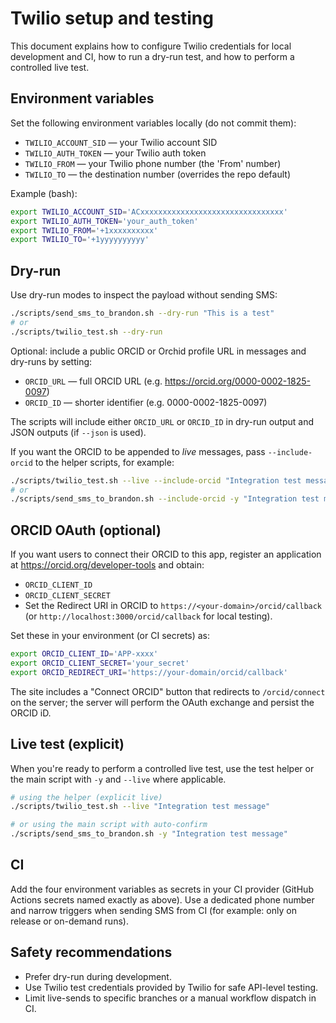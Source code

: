 # Twilio setup and testing

This document explains how to configure Twilio credentials for local development and CI, how to run a dry-run test, and how to perform a controlled live test.

## Environment variables

Set the following environment variables locally (do not commit them):

- `TWILIO_ACCOUNT_SID` — your Twilio account SID
- `TWILIO_AUTH_TOKEN` — your Twilio auth token
- `TWILIO_FROM` — your Twilio phone number (the 'From' number)
- `TWILIO_TO` — the destination number (overrides the repo default)

Example (bash):

```bash
export TWILIO_ACCOUNT_SID='ACxxxxxxxxxxxxxxxxxxxxxxxxxxxxxxxx'
export TWILIO_AUTH_TOKEN='your_auth_token'
export TWILIO_FROM='+1xxxxxxxxxx'
export TWILIO_TO='+1yyyyyyyyyy'
```

## Dry-run

Use dry-run modes to inspect the payload without sending SMS:

```bash
./scripts/send_sms_to_brandon.sh --dry-run "This is a test"
# or
./scripts/twilio_test.sh --dry-run
```

Optional: include a public ORCID or Orchid profile URL in messages and dry-runs by setting:

- `ORCID_URL` — full ORCID URL (e.g. https://orcid.org/0000-0002-1825-0097)
- `ORCID_ID` — shorter identifier (e.g. 0000-0002-1825-0097)

The scripts will include either `ORCID_URL` or `ORCID_ID` in dry-run output and JSON outputs (if `--json` is used).

If you want the ORCID to be appended to *live* messages, pass `--include-orcid` to the helper scripts, for example:

```bash
./scripts/twilio_test.sh --live --include-orcid "Integration test message"
# or
./scripts/send_sms_to_brandon.sh --include-orcid -y "Integration test message"
```

## ORCID OAuth (optional)

If you want users to connect their ORCID to this app, register an application at https://orcid.org/developer-tools and obtain:

- `ORCID_CLIENT_ID`
- `ORCID_CLIENT_SECRET`
- Set the Redirect URI in ORCID to `https://<your-domain>/orcid/callback` (or `http://localhost:3000/orcid/callback` for local testing).

Set these in your environment (or CI secrets) as:

```bash
export ORCID_CLIENT_ID='APP-xxxx'
export ORCID_CLIENT_SECRET='your_secret'
export ORCID_REDIRECT_URI='https://your-domain/orcid/callback'
```

The site includes a "Connect ORCID" button that redirects to `/orcid/connect` on the server; the server will perform the OAuth exchange and persist the ORCID iD.

## Live test (explicit)

When you're ready to perform a controlled live test, use the test helper or the main script with `-y` and `--live` where applicable.

```bash
# using the helper (explicit live)
./scripts/twilio_test.sh --live "Integration test message"

# or using the main script with auto-confirm
./scripts/send_sms_to_brandon.sh -y "Integration test message"
```

## CI

Add the four environment variables as secrets in your CI provider (GitHub Actions secrets named exactly as above). Use a dedicated phone number and narrow triggers when sending SMS from CI (for example: only on release or on-demand runs).

## Safety recommendations

- Prefer dry-run during development.
- Use Twilio test credentials provided by Twilio for safe API-level testing.
- Limit live-sends to specific branches or a manual workflow dispatch in CI.
